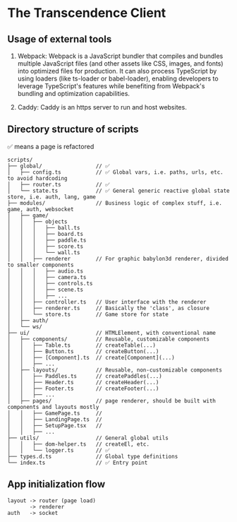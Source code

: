 # The Transcendence Client

## Usage of external tools

1. Webpack: Webpack is a JavaScript bundler that compiles and bundles multiple JavaScript files (and other assets like CSS, images, and fonts) into optimized files for production. It can also process TypeScript by using loaders (like ts-loader or babel-loader), enabling developers to leverage TypeScript's features while benefiting from Webpack's bundling and optimization capabilities.

2. Caddy: Caddy is an https server to run and host websites.

## Directory structure of scripts

✅ means a page is refactored

```
scripts/
├── global/                 // ✅
│   ├── config.ts           // ✅ Global vars, i.e. paths, urls, etc. to avoid hardcoding
│   ├── router.ts           // ✅
│   └── state.ts            // ✅ General generic reactive global state store, i.e. auth, lang, game
├── modules/                // Business logic of complex stuff, i.e. game, auth, websocket
│   ├── game/
│   │   ├── objects
│   │   │   ├── ball.ts
│   │   │   ├── board.ts
│   │   │   ├── paddle.ts
│   │   │   ├── score.ts
│   │   │   └── wall.ts
│   │   ├── renderer        // For graphic babylon3d renderer, divided to smaller components
│   │   │   ├── audio.ts
│   │   │   ├── camera.ts
│   │   │   ├── controls.ts
│   │   │   ├── scene.ts
│   │   │   ├── ...
│   │   ├── controller.ts   // User interface with the renderer
│   │   ├── renderer.ts     // Basically the 'class', as closure
│   │   └── store.ts        // Game store for state
│   ├── auth/
│   └── ws/
├── ui/                     // HTMLElement, with conventional name
│   ├── components/         // Reusable, customizable components
│   │   ├── Table.ts        // createTable(...)
│   │   ├── Button.ts       // createButton(...)
│   │   ├── [Component].ts  // create[Component](...)
│   │   ├── ...
│   ├── layouts/            // Reusable, non-customizable components
│   │   ├── Paddles.ts      // createPaddles(...)
│   │   ├── Header.ts       // createHeader(...)
│   │   ├── Footer.ts       // createFooter(...)
│   │   ├── ...
│   ├── pages/              // page renderer, should be built with components and layouts mostly
│   │   ├── GamePage.ts     //
│   │   ├── LandingPage.ts  //
│   │   ├── SetupPage.tsx   //
│   │   ├── ...
├── utils/                  // General global utils
│   │   ├── dom-helper.ts   // createEl, etc.
│   │   └── logger.ts       // ✅
├── types.d.ts              // Global type definitions
└── index.ts                // ✅ Entry point
```

## App initialization flow

```
layout -> router (page load)
       -> renderer
auth   -> socket
```
